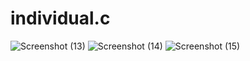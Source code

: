 # individual.c
![Screenshot (13)](https://github.com/sumona182/individual.c/assets/138755737/f0235482-4003-4b28-9d41-bfdaaba9f060)
![Screenshot (14)](https://github.com/sumona182/individual.c/assets/138755737/7a22ac86-94f5-45e9-a4a7-8cb989d64d70)
![Screenshot (15)](https://github.com/sumona182/individual.c/assets/138755737/ebc3cc78-09c9-4964-8064-3791b9380f93)

